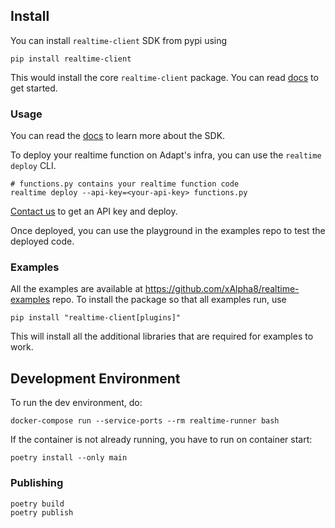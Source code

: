 ## Install

You can install `realtime-client` SDK from pypi using

```
pip install realtime-client
```

This would install the core `realtime-client` package.
You can read [docs](http://docs.getadapt.ai) to get started.


### Usage

You can read the [docs](http://docs.getadapt.ai) to learn more about the SDK.

To deploy your realtime function on Adapt's infra, you can use the `realtime deploy` CLI.

```
# functions.py contains your realtime function code
realtime deploy --api-key=<your-api-key> functions.py
```

[Contact us](mailto:contact@getadapt.ai) to get an API key and deploy.


Once deployed, you can use the playground in the examples repo to test the deployed code.

### Examples

All the examples are available at https://github.com/xAlpha8/realtime-examples repo.
To install the package so that all examples run, use

```
pip install "realtime-client[plugins]"
```

This will install all the additional libraries that are required for examples to work.

## Development Environment

To run the dev environment, do:

```
docker-compose run --service-ports --rm realtime-runner bash
```

If the container is not already running, you have to run on container start:

```
poetry install --only main
```

### Publishing

```
poetry build
poetry publish
```

